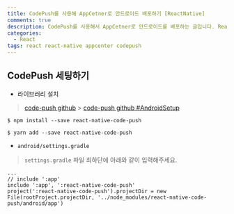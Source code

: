 ```yaml
---
title: CodePush를 사용해 AppCetner로 안드로이드 배포하기 [ReactNative]
comments: true
description: CodePush를 사용해서 AppCetner로 안드로이드를 배포하는 글입니다. ReactNative 기반으로 작성되었습니다.
categories:
  - React
tags: react react-native appcenter codepush
---
```


## CodePush 세팅하기

- 라이브러리 설치

> [code-push github](https://github.com/microsoft/react-native-code-push) > [code-push github #AndroidSetup](https://github.com/microsoft/react-native-code-push/blob/master/docs/setup-android.md)

```
$ npm install --save react-native-code-push
```

```
$ yarn add --save react-native-code-push
```

- `android/settings.gradle`

> `settings.gradle` 파일 최하단에 아래와 같이 입력해주세요.

```
...
// include ':app'
include ':app', ':react-native-code-push'
project(':react-native-code-push').projectDir = new File(rootProject.projectDir, '../node_modules/react-native-code-push/android/app')
```
